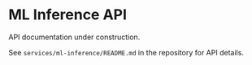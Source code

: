 # ML Inference API

API documentation under construction.

See `services/ml-inference/README.md` in the repository for API details.
